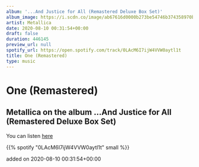 ```yaml
---
album: '...And Justice for All (Remastered Deluxe Box Set)'
album_image: https://i.scdn.co/image/ab67616d0000b273be54746b374358970b5e617a
artist: Metallica
date: 2020-08-10 00:31:54+00:00
draft: false
duration: 446145
preview_url: null
spotify_url: https://open.spotify.com/track/0LAcM6I7ijW4VVW0aytl1t
title: One (Remastered)
type: music
---
```



# One (Remastered)

## Metallica on the album ...And Justice for All (Remastered Deluxe Box Set)

You can listen [here](https://open.spotify.com/track/0LAcM6I7ijW4VVW0aytl1t)

{{% spotify "0LAcM6I7ijW4VVW0aytl1t" small %}}

added on 2020-08-10 00:31:54+00:00